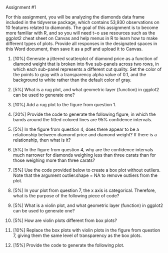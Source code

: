 Assignment #1

For this assignment, you will be analyzing the diamonds data frame included in the tidyverse package, which contains 53,930 observations on 10 features related to diamonds. The goal of this assignment is to become more familiar with R, and so you will need t¬o use resources such as the ggplot2 cheat sheet on Canvas and help menus in R to learn how to make different types of plots. Provide all responses in the designated spaces in this Word document, then save it as a pdf and upload it to Canvas. 

1.	[10%] Generate a jittered scatterplot of diamond price as a function of diamond weight that is broken into five sub-panels across two rows, in which each sub-panel represents a different cut quality. Set the color of the points to gray with a transparency alpha value of 0.1, and the background to white rather than the default color of gray.

2.	[5%] What is a rug plot, and what geometric layer (function) in ggplot2 can be used to generate one?

3.	[10%] Add a rug plot to the figure from question 1.

4.	[20%] Provide the code to generate the following figure, in which the bands around the fitted colored lines are 95% confidence intervals.

5.	[5%] In the figure from question 4, does there appear to be a relationship between diamond price and diamond weight? If there is a relationship, then what is it?

6.	[5%] In the figure from question 4, why are the confidence intervals much narrower for diamonds weighing less than three carats than for those weighing more than three carats?

7.	[5%] Use the code provided below to create a box plot without outliers. Note that the argument outlier.shape = NA to remove outliers from the plot.  

8.	[5%] In your plot from question 7, the x axis is categorical. Therefore, what is the purpose of the following piece of code?

9.	[5%] What is a violin plot, and what geometric layer (function) in ggplot2 can be used to generate one?

10.	[5%] How are violin plots different from box plots?

11.	[10%] Replace the box plots with violin plots in the figure from question 7, giving them the same level of transparency as the box plots.

12.	[15%] Provide the code to generate the following plot.
